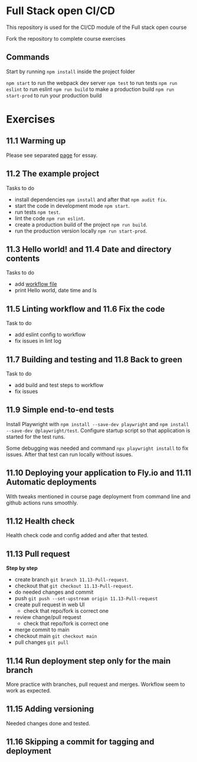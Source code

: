 # Full Stack open CI/CD

This repository is used for the CI/CD module of the Full stack open course

Fork the repository to complete course exercises

## Commands

Start by running `npm install` inside the project folder

`npm start` to run the webpack dev server
`npm test` to run tests
`npm run eslint` to run eslint
`npm run build` to make a production build
`npm run start-prod` to run your production build

# Exercises

## 11.1 Warming up 

Please see separated [page](./exercise1.md) for essay. 

## 11.2 The example project

Tasks to do
- install dependencies `npm install` and after that `npm audit fix`.
- start the code in development mode `npm start`.
- run tests `npm test`. 
- lint the code `npm run eslint`.
- create a production build of the project `npm run build`.
- run the production version locally `npm run start-prod`. 

## 11.3 Hello world! and 11.4 Date and directory contents

Tasks to do
- add [workflow file](./.github/workflows/hello.yml)
- print Hello world, date time and ls

## 11.5 Linting workflow and 11.6 Fix the code

Task to do
- add eslint config to workflow
- fix issues in lint log 

## 11.7 Building and testing and 11.8 Back to green

Task to do 
- add build and test steps to workflow
- fix issues 

## 11.9 Simple end-to-end tests

Install Playwright with `npm install --save-dev playwright` and `npm install --save-dev @playwright/test`. Configure startup script so that application is started for the test runs.

Some debugging was needed and command `npx playwright install` to fix issues. After that test can run locally without issues. 

## 11.10 Deploying your application to Fly.io and 11.11 Automatic deployments

With tweaks mentioned in course page deployment from command line and github actions runs smoothly.

## 11.12 Health check

Health check code and config added and after that tested. 

## 11.13 Pull request

**Step by step** 
- create branch `git branch 11.13-Pull-request`.
- checkout that `git checkout 11.13-Pull-request`.
- do needed changes and commit
- push `git push --set-upstream origin 11.13-Pull-request`  
- create pull request in web UI
    - check that repo/fork is correct one
- review change/pull request 
    - check that repo/fork is correct one
- merge commit to main
- checkout main `git checkout main`
- pull changes `git pull`

## 11.14 Run deployment step only for the main branch

More practice with branches, pull request and merges. Workflow seem to work as expected. 

## 11.15 Adding versioning

Needed changes done and tested. 

## 11.16 Skipping a commit for tagging and deployment

